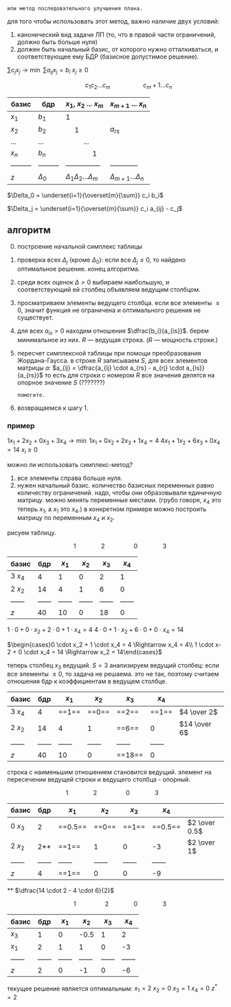 ```
или метод последовательного улучшения плана.
```

для того чтобы использовать этот метод, важно наличие двух условий:
1. канонический вид задачи ЛП (то, что в правой части ограничений, должно быть больше нуля)
2. должен быть начальный базис, от которого нужно отталкиваться, и соответствующее ему БДР (базисное допустимое решение). 

$\sum c_j x_j \to \min$
$\sum a_{ij} x_j = b_i$
$x_j \ge 0$

                    $c_1 c_2 ... c_m$         $c_m+1 ... c_n$

| базис | бдр        | $x_1$, $x_2$ ... $x_m$           | $x_{m+1}$ ...  $x_n$        |
| ----- | ---------- | -------------------------------- | --------------------------- |
| $x_1$ | $b_1$      | 1                                |                             |
| $x_2$ | $b_2$      |   1                              | $a_{rs}$                    |
| ...   | ...        |     ...                          |                             |
| $x_n$ | $b_n$      |       1                          |                             |
| ———   | ———        | —————                            | ————                        |
| $z$   | $\Delta_0$ | $\Delta_1 \Delta_2 ... \Delta_m$ | $\Delta_{m+1} ... \Delta_n$ |

$\Delta_0 = \underset{i=1}{\overset{m}{\sum}} c_i b_i$

$\Delta_j = \underset{i=1}{\overset{m}{\sum}} c_i a_{ij} - c_j$

## алгоритм
0. построение начальной симплекс таблицы
1. проверка всех $\Delta_j$ (кроме $\Delta_0$): если все $\Delta_j \le 0$, то найдено оптимальное решение. конец алгоритма.
2. среди всех оценок $\Delta > 0$ выбираем наибольшую, и соответствующий ей столбец объявляем ведущим столбцом.
3. просматриваем элементы ведущего столбца. если все элементы $\le 0$, значит функция не ограничена и оптимального решения не существует.
4. для всех $a_{is} > 0$ находим отношения $\dfrac{b_i}{a_{is}}$. берем минимальное из них. $R$ — ведущая строка. ($R$ — мощность строки.)
5. пересчет симплексной таблицы при помощи преобразования Жордана-Гаусса. в строке $R$ записываем $S$, для всех элементов матрицы $a$: $a_{ij} = \dfrac{a_{ij} \cdot a_{rs} - a_{rj} \cdot a_{is}}{a_{rs}}$
   то есть для строки с номером $R$ все значения делятся на опорное значение $S$ (???????)
   ```
   помогите.
	```

6. возвращаемся к шагу 1.

### пример
$1 x_1 + 2 x_2 + 0 x_3 + 3 x_4 \to \min$
$1 x_1 + 0 x_2 + 2 x_3 + 1 x_4 = 4$
$4 x_1 + 1 x_2 + 6 x_3 + 0 x_4 = 14$
$x_i \ge 0$

можно ли использовать симплекс-метод?
1. все элементы справа больше нуля.
2. нужен начальный базис.
   количество базисных переменных равно количеству ограничений. надо, чтобы они образовывали единичную матрицу. можно менять переменные местами. (грубо говоря, $x_4$ это теперь $x_1$, а $x_1$ это $x_4$.) в конкретном примере можно построить матрицу по переменным $x_4$ и $x_2$.

рисуем таблицу.

                 1       2        0       3

| базис   | бдр | $x_1$ | $x_2$ | $x_3$ | $x_4$ |
| ------- | --- | ----- | ----- | ----- | ----- |
| 3 $x_4$ | 4   | 1     | 0     | 2     | 1     |
| 2 $x_2$ | 14  | 4     | 1     | 6     | 0     |
| ——      | ——  | ——    | ——    | ——    | ——    |
| $z$       | 40  | 10    | 0     | 18    | 0     | 


$1 \cdot 0 + 0 \cdot x_2 + 2 \cdot 0 + 1 \cdot x_4 = 4$
$4 \cdot 0 + 1 \cdot x_2 + 6 \cdot 0 + 0 \cdot x_4 = 14$

$\begin{cases}0 \cdot x_2 + 1 \cdot x_4 = 4 \Rightarrow x_4 = 4\\ 1 \cdot x-2 + 0 \cdot x_4 = 14 \Rightarrow x_2 = 14\end{cases}$

теперь столбец $x_3$ ведущий. $S = 3$
анализируем ведущий столбец: если все элементы $\le 0$, то задача не решаема. это не так, поэтому считаем отношения бдр к коэффициентам в ведущем столбце.

| базис   | бдр | $x_1$ | $x_2$ | $x_3$  | $x_4$ |              |
| ------- | --- | ----- | ----- | ------ | ----- | ------------ |
| 3 $x_4$ | 4   | ==1== | ==0== | ==2==  | ==1== | $4 \over 2$  |
| 2 $x_2$ | 14  | 4     | 1     | ==6==  | 0     | $14 \over 6$ |
| ——      | ——  | ——    | ——    | ——     | ——    |              |
| $z$       | 40  | 10    | 0     | ==18== | 0     |              |

строка с наименьшим отношением становится ведущий. элемент на пересечении ведущей строки и ведущего столбца - опорный.

               1       2        0       3

| базис   | бдр | $x_1$   | $x_2$ | $x_3$ | $x_4$   |               |
| ------- | --- | ------- | ----- | ----- | ------- | ------------- |
| 0 $x_3$ | 2   | ==0.5== | ==0== | ==1== | ==0.5== | $2 \over 0.5$ |
| 2 $x_2$ | 2** | ==1==   | 1     | 0     | -3      | $2 \over 1$   | 
| ——      | ——  | ——      | ——    | ——    | ——      |               |
| $z$       | 4   | ==1==   | 0     | 0     | -9      |               |

** $\dfrac{14 \cdot 2 - 4 \cdot 6}{2}$


                 1        2       0       3

| базис   | бдр | $x_1$ | $x_2$ | $x_3$ | $x_4$ |
| ------- | --- | ----- | ----- | ----- | ----- |
| $x_3$ | 1   | 0     | -0.5  | 1     | 2     |
| $x_1$ | 2   | 1     | 1     | 0     | -3    |
| ——      | ——  | ——    | ——    | ——    | ——    |
| $z$       | 2   | 0     | -1    | 0     | -6    |

текущее решение является оптимальным:
$x_1 = 2$
$x_2 = 0$
$x_3 = 1$
$x_4 = 0$
$z^* = 2$
 

